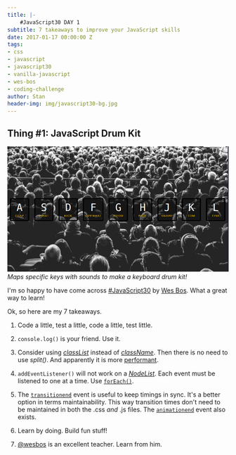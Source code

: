 ```yaml
---
title: |-
    #JavaScript30 DAY 1
subtitle: 7 takeaways to improve your JavaScript skills 
date: 2017-01-17 00:00:00 Z
tags:
- css
- javascript
- javascript30
- vanilla-javascript
- wes-bos
- coding-challenge
author: Stan
header-img: img/javascript30-bg.jpg
---
```


## Thing \#1: JavaScript Drum Kit

![JavaScript Drum Kit](/img/js-drumkit.png)
*Maps specific keys with sounds to make a keyboard drum kit!*

I'm so happy to have come across <a href="https://javascript30.com/" target="_blank">#JavaScript30</a> by <a href="http://wesbos.com/">Wes Bos</a>. What a great way to learn!

Ok, so here are my 7 takeaways.

1. Code a little, test a little, code a little, test little.  

2. `console.log()` is your friend. Use it.  

3. Consider using <a href="https://developer.mozilla.org/en-US/docs/Web/API/Element/classList" target="_blank">*classList*</a> instead of <a href="https://developer.mozilla.org/en-US/docs/Web/API/Element/className" target="_blank">*className*</a>. Then there is no need to use *split()*. And apparently it is more <a href="https://jsperf.com/classlist-firstclass-vs-classname-firstclass">performant</a>.  

4. `addEventListener()` will not work on a <a href="(https://developer.mozilla.org/en-US/docs/Web/API/NodeList">*NodeList*</a>. Each event must be listened to one at a time. Use <a href="https://developer.mozilla.org/en-US/docs/Web/JavaScript/Reference/Global_Objects/Array/forEach">`forEach()`</a>.  

5. The <a href="https://developer.mozilla.org/en-US/docs/Web/Events/transitionend">`transitionend`</a> event is useful to keep timings in sync. It's a better option in terms maintainability. This way transition times don't need to be maintained in both the .css *and* .js files. The <a href="https://developer.mozilla.org/en-US/docs/Web/Events/animationend">`animationend`</a> event also exists.
6. Learn by doing. Build fun stuff!  

7. <a href="https://twitter.com/wesbos">@wesbos</a> is an excellent teacher. Learn from him.  

